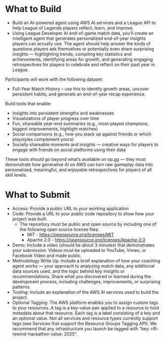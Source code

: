 # What to Build
- Build an AI-powered agent using AWS AI services and a League API to help League of Legends players reflect, learn, and improve.
- Using League Developer AI end-of-game match data, you’ll create an intelligent agent that generates personalized end-of-year insights players can actually use. The agent should help answer the kinds of questions players ask themselves or potentially even share surprising insights — highlighting trends, compiling key statistics and achievements, identifying areas for growth, and generating engaging retrospectives for players to celebrate and reflect on their past year in League. 

Participants will work with the following dataset:
- Full-Year Match History – use this to identify growth areas, uncover persistent habits, and generate an end-of-year recap experience.

Build tools that enable:
- Insights into persistent strengths and weaknesses
- Visualizations of player progress over time
- Fun, shareable year-end summaries (e.g., most-played champions, biggest improvements, highlight matches)
- Social comparisons (e.g., how you stack up against friends or which playstyles complement yours)
- Socially shareable moments and insights — creative ways for players to engage with friends on social platforms using their data

These tools should go beyond what’s available on op.gg — they must demonstrate how generative AI on AWS can turn raw gameplay data into personalized, meaningful, and enjoyable retrospectives for players of all skill levels.


# What to Submit
- Access: Provide a public URL to your working application 
- Code: Provide a URL to your public code repository to show how your project was built.
  - The repository must be public and open source by including one of the following open source license files:
      - MIT - https://opensource.org/licenses/MIT
      - Apache 2.0 - https://opensource.org/licenses/Apache-2.0
- Demo: Include a video (should be about 3 minutes) that demonstrates your submission. Videos must be uploaded to YouTube, Vimeo, or Facebook Video and made public.
- Methodology Write Up: Include a brief explanation of how your coaching agent works — your approach to analyzing match data, any additional data sources used, and the logic behind key insights or recommendations. Share what you discovered or learned during the development process, including challenges, improvements, or surprising patterns.
- Tooling: Include an explanation of the AWS AI services used to build the project.
- Optional Tagging: The AWS platform enables you to assign custom tags to your resources. A tag is a key-value pair applied to a resource to hold metadata about that resource. Each tag is a label consisting of a key and an optional value. Not all services and resource types currently support tags (see Services that support the Resource Groups Tagging API). We recommend that any infrastructure you launch be tagged with “key: rift-rewind-hackathon value: 2025”.
